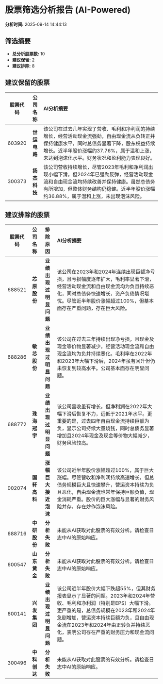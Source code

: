 # 股票筛选分析报告 (AI-Powered)

**分析时间:** 2025-09-14 14:44:13

## 筛选摘要

- **总分析股票数:** 10
- **建议保留:** 2
- **建议排除:** 8

## 建议保留的股票

| 股票代码 | 公司名称 | AI分析摘要 |
|:---:|:---:|:---|
| 603920 | **世运电路** | 该公司在过去几年实现了营收、毛利和净利润的持续增长，经营活动现金流强劲，自由现金流从负转正并保持健康水平，同时总债务显著下降，股东权益持续增长。近半年股价涨幅约37.76%，属于温和上涨，未达到泡沫化水平。财务状况和盈利能力表现良好。 |
| 300373 | **扬杰科技** | 该公司营收持续增长，尽管2023年毛利和净利润出现小幅下滑，但2024年已强劲反弹，经营活动现金流和自由现金流均持续改善并保持健康。虽然总债务有所增加，但整体财务结构仍稳健。近半年股价涨幅约36.88%，属于温和上涨，未出现泡沫风险。 |

## 建议排除的股票

| 股票代码 | 公司名称 | 排除原因 | AI分析摘要 |
|:---:|:---:|:---:|:---|
| 688521 | **芯原股份** | **业绩出现过明显问题** | 该公司在2023年和2024年连续出现巨额净亏损，且亏损幅度逐年扩大，毛利率显著下滑，经营活动现金流和自由现金流均为负且持续恶化，同时总债务快速增长，资产负债情况堪忧。尽管近半年股价涨幅超过100%，但基本面存在严重问题，存在巨大风险。 |
| 688286 | **敏芯股份** | **业绩出现过明显问题** | 该公司在过去三年持续出现净亏损，且现金及现金等价物显著减少，经营活动现金流和自由现金流均为负并持续恶化。毛利率在2022年和2023年大幅下滑后，2024年虽有回升但仍未恢复到较高水平。公司基本面存在明显问题。 |
| 688772 | **珠海冠宇** | **业绩出现过明显问题** | 该公司营收虽有增长，但净利润在2022年大幅下滑后恢复不力，远低于2021年水平。更重要的是，过去四年自由现金流持续巨额为负，显示公司持续大量烧钱，同时总债务显著增加且2024年现金及现金等价物大幅减少，财务风险较高。 |
| 002074 | **国轩高科** | **涨幅巨大接近泡沫** | 该公司近半年股价涨幅超过100%，属于巨大涨幅。尽管营收和净利润持续高速增长，但总债务规模巨大且快速攀升，营运资本持续为负且恶化，自由现金流也常年保持巨额负值，现金消耗严重。股价的巨大涨幅与显著的财务风险并存，存在炒作泡沫风险。 |
| 688716 | **中研股份** | **分析失败** | 未能从AI获取对此股票的有效分析。请检查日志中AI的原始响应。 |
| 600547 | **山东黄金** | **分析失败** | 未能从AI获取对此股票的有效分析。请检查日志中AI的原始响应。 |
| 600141 | **兴发集团** | **业绩出现过明显问题** | 该公司近半年股价大幅下跌超55%，但其财务报表显示了显著的问题。2023年和2024年营收、毛利和净利润（特别是EPS）大幅下滑。更严重的是，总债务规模在2023年和2024年急剧增加，营运资本持续巨额为负，且自由现金流在2023年和2024年由正转负并持续恶化，表明公司存在严重的财务压力和现金流问题。 |
| 300496 | **中科创达** | **分析失败** | 未能从AI获取对此股票的有效分析。请检查日志中AI的原始响应。 |
